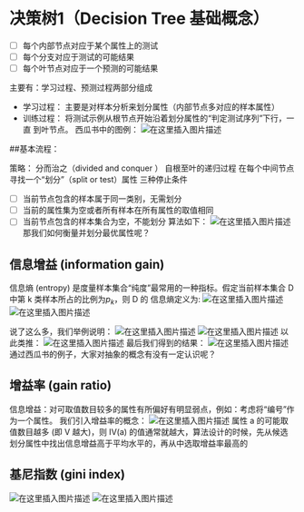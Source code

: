 ﻿# 决策树1（Decision Tree  基础概念）

 - [ ] 每个内部节点对应于某个属性上的测试
 - [ ] 每个分支对应于测试的可能结果
 - [ ] 每个叶节点对应于一个预测的可能结果

主要有：学习过程、预测过程两部分组成

 - 学习过程： 主要是对样本分析来划分属性（内部节点多对应的样本属性）
 - 训练过程： 将测试示例从根节点开始沿着划分属性的“判定测试序列”下行，一直   			   到叶节点。 西瓜书中的图例：
![在这里插入图片描述](https://img-blog.csdn.net/2018092908581014?watermark/2/text/aHR0cHM6Ly9ibG9nLmNzZG4ubmV0L2R1a3VrdTUwMzg=/font/5a6L5L2T/fontsize/400/fill/I0JBQkFCMA==/dissolve/70)

##基本流程：

 策略： 分而治之（divided  and  conquer ）
 自根至叶的递归过程
 在每个中间节点寻找一个“划分”（split or test）属性
三种停止条件
 - [ ]  当前节点包含的样本属于同一类别，无需划分
 - [ ]  当前的属性集为空或者所有样本在所有属性的取值相同
 - [ ]  当前节点包含的样本集合为空，不能划分
 算法如下：
 ![在这里插入图片描述](https://img-blog.csdn.net/20180929091204711?watermark/2/text/aHR0cHM6Ly9ibG9nLmNzZG4ubmV0L2R1a3VrdTUwMzg=/font/5a6L5L2T/fontsize/400/fill/I0JBQkFCMA==/dissolve/70)
那我们如何衡量并划分最优属性呢？
## 信息增益 (information gain)

信息熵 (entropy) 是度量样本集合“纯度”最常用的一种指标。假定当前样本集合 D 中第 k 类样本所占的比例为$p_{k}$，则 D 的 信息熵定义为:
![在这里插入图片描述](https://img-blog.csdn.net/2018092909192611?watermark/2/text/aHR0cHM6Ly9ibG9nLmNzZG4ubmV0L2R1a3VrdTUwMzg=/font/5a6L5L2T/fontsize/400/fill/I0JBQkFCMA==/dissolve/70)
![在这里插入图片描述](https://img-blog.csdn.net/20180929092104467?watermark/2/text/aHR0cHM6Ly9ibG9nLmNzZG4ubmV0L2R1a3VrdTUwMzg=/font/5a6L5L2T/fontsize/400/fill/I0JBQkFCMA==/dissolve/70)

说了这么多，我们举例说明：
![在这里插入图片描述](https://img-blog.csdn.net/20180929092240880?watermark/2/text/aHR0cHM6Ly9ibG9nLmNzZG4ubmV0L2R1a3VrdTUwMzg=/font/5a6L5L2T/fontsize/400/fill/I0JBQkFCMA==/dissolve/70)
![在这里插入图片描述](https://img-blog.csdn.net/2018092909314584?watermark/2/text/aHR0cHM6Ly9ibG9nLmNzZG4ubmV0L2R1a3VrdTUwMzg=/font/5a6L5L2T/fontsize/400/fill/I0JBQkFCMA==/dissolve/70)
以此类推：
![在这里插入图片描述](https://img-blog.csdn.net/20180929093300927?watermark/2/text/aHR0cHM6Ly9ibG9nLmNzZG4ubmV0L2R1a3VrdTUwMzg=/font/5a6L5L2T/fontsize/400/fill/I0JBQkFCMA==/dissolve/70)
 最后我们得到的结果：
 ![在这里插入图片描述](https://img-blog.csdn.net/2018092909345939?watermark/2/text/aHR0cHM6Ly9ibG9nLmNzZG4ubmV0L2R1a3VrdTUwMzg=/font/5a6L5L2T/fontsize/400/fill/I0JBQkFCMA==/dissolve/70)
 通过西瓜书的例子，大家对抽象的概念有没有一定认识呢？
 
 ## 增益率 (gain ratio)
 信息增益：对可取值数目较多的属性有所偏好有明显弱点，例如：考虑将“编号”作为一个属性。 我们引入增益率的概念：
 ![在这里插入图片描述](https://img-blog.csdn.net/20180929093751596?watermark/2/text/aHR0cHM6Ly9ibG9nLmNzZG4ubmV0L2R1a3VrdTUwMzg=/font/5a6L5L2T/fontsize/400/fill/I0JBQkFCMA==/dissolve/70)
属性 a 的可能取值数目越多 (即 V 越大)，则 IV(a) 的值通常就越大，算法设计的时候，先从候选划分属性中找出信息增益高于平均水平的，再从中选取增益率最高的

 ## 基尼指数 (gini index)
 ![在这里插入图片描述](https://img-blog.csdn.net/20180929094345280?watermark/2/text/aHR0cHM6Ly9ibG9nLmNzZG4ubmV0L2R1a3VrdTUwMzg=/font/5a6L5L2T/fontsize/400/fill/I0JBQkFCMA==/dissolve/70)
 ![在这里插入图片描述](https://img-blog.csdn.net/20180929094557876?watermark/2/text/aHR0cHM6Ly9ibG9nLmNzZG4ubmV0L2R1a3VrdTUwMzg=/font/5a6L5L2T/fontsize/400/fill/I0JBQkFCMA==/dissolve/70)

